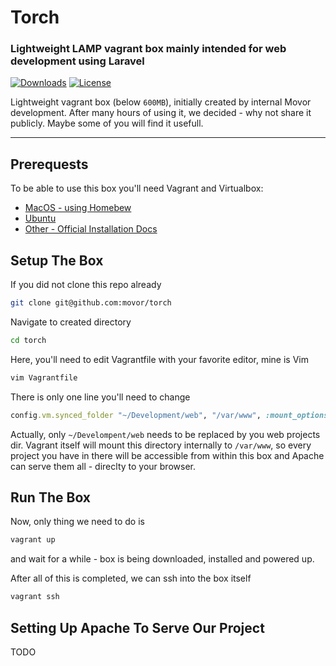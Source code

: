# Torch

### Lightweight LAMP vagrant box mainly intended for web development using Laravel

[![Downloads](https://poser.pugx.org/movor/torch/downloads)](https://packagist.org/packages/movor/torch)
[![License](https://poser.pugx.org/movor/torch/license)](https://packagist.org/packages/movor/torch)

Lightweight vagrant box (below `600MB`), initially created by internal Movor development. After many hours of
using it, we decided - why not share it publicly. Maybe some of you will find it usefull.

---

## Prerequests

To be able to use this box you'll need Vagrant and Virtualbox:

- [MacOS - using Homebew](https://medium.com/@JohnFoderaro/macos-sierra-vagrant-quick-start-guide-2b8b78913be3)
- [Ubuntu](http://www.codebind.com/linux-tutorials/install-vagrant-ubuntu-16-04/)
- [Other - Official Installation Docs](https://www.vagrantup.com/docs/installation/)

## Setup The Box

If you did not clone this repo already

```bash
git clone git@github.com:movor/torch
```

Navigate to created directory

```bash
cd torch
```

Here, you'll need to edit Vagrantfile with your favorite editor, 
mine is Vim

```bash
vim Vagrantfile
```

There is only one line you'll need to change

```ruby
config.vm.synced_folder "~/Development/web", "/var/www", :mount_options => ["dmode=777", "fmode=777"]
```

Actually, only `~/Develompent/web` needs to be replaced by you web projects dir.
Vagrant itself will mount this directory internally to `/var/www`, so every project you have in there
will be accessible from within this box and Apache can serve them all - direclty to your browser.

## Run The Box

Now, only thing we need to do is 

```bash
vagrant up
```

and wait for a while - box is being downloaded, installed and powered up.

After all of this is completed, we can ssh into the box itself

```bash
vagrant ssh
```

## Setting Up Apache To Serve Our Project
TODO












